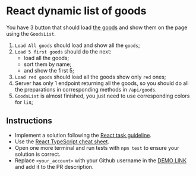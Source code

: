 # React dynamic list of goods
You have 3 button that should load [the goods](https://mate-academy.github.io/react_dynamic-list-of-goods/goods.json) and show them on the page using the `GoodsList`.

1. `Load All goods` should load and show all the `goods`;
1. `Load 5 first goods` should do the next:
    - load all the goods;
    - sort them by name;
    - and show the first 5;
1. `Load red goods` should load all the goods show only `red` ones;
1. Server has only 1 endpoint returning all the goods, so you should do all the preparations in corresponding methods in `/api/goods`.
1. `GoodsList` is almost finished, you just need to use corresponding colors for `li`s;

## Instructions

- Implement a solution following the [React task guideline](https://github.com/mate-academy/react_task-guideline#react-tasks-guideline).
- Use the [React TypeScript cheat sheet](https://mate-academy.github.io/fe-program/js/extra/react-typescript).
- Open one more terminal and run tests with `npm test` to ensure your solution is correct.
- Replace `<your_account>` with your Github username in the [DEMO LINK](https://YuriiPronin.github.io/react_dynamic-list-of-goods/) and add it to the PR description.
